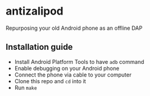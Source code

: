 # antizalipod

Repurposing your old Android phone as an offline DAP

## Installation guide

+ Install Android Platform Tools to have `adb` command
+ Enable debugging on your Android phone
+ Connect the phone via cable to your computer
+ Clone this repo and `cd` into it
+ Run `make`
